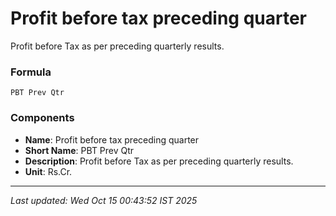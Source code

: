 # Profit before tax preceding quarter
Profit before Tax as per preceding quarterly results.

### Formula
```text
PBT Prev Qtr
```


### Components
- **Name**: Profit before tax preceding quarter
- **Short Name**: PBT Prev Qtr
- **Description**: Profit before Tax as per preceding quarterly results.
- **Unit**: Rs.Cr.

---
*Last updated: Wed Oct 15 00:43:52 IST 2025*

